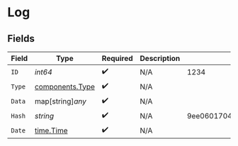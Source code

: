 # Log


## Fields

| Field                                                            | Type                                                             | Required                                                         | Description                                                      | Example                                                          |
| ---------------------------------------------------------------- | ---------------------------------------------------------------- | ---------------------------------------------------------------- | ---------------------------------------------------------------- | ---------------------------------------------------------------- |
| `ID`                                                             | *int64*                                                          | :heavy_check_mark:                                               | N/A                                                              | 1234                                                             |
| `Type`                                                           | [components.Type](../../models/components/type.md)               | :heavy_check_mark:                                               | N/A                                                              |                                                                  |
| `Data`                                                           | map[string]*any*                                                 | :heavy_check_mark:                                               | N/A                                                              |                                                                  |
| `Hash`                                                           | *string*                                                         | :heavy_check_mark:                                               | N/A                                                              | 9ee060170400f556b7e1575cb13f9db004f150a08355c7431c62bc639166431e |
| `Date`                                                           | [time.Time](https://pkg.go.dev/time#Time)                        | :heavy_check_mark:                                               | N/A                                                              |                                                                  |